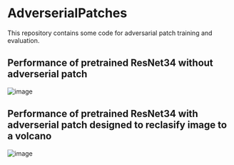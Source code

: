 # AdverserialPatches
This repository contains some code for adversarial patch training and evaluation.

## Performance of pretrained ResNet34 without adverserial patch
![image](https://github.com/user-attachments/assets/a9c48f30-c4c2-4e77-88e4-714d621caf95)

## Performance of pretrained ResNet34 with adverserial patch designed to reclasify image to a volcano
![image](https://github.com/user-attachments/assets/393cbe25-845c-4600-9dfb-a289bd0fb949)

